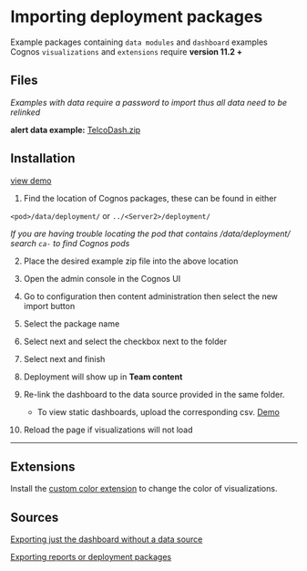 # Importing deployment packages
Example packages containing `data modules` and `dashboard` examples  <br />
Cognos `visualizations` and `extensions` require **version 11.2 +** 

## Files
_Examples with data require a password to import thus all data need to be relinked_

**alert data example:** [TelcoDash.zip](telcoDash/TelcoDash.zip)

## Installation 
[view demo](videoSteps/ImportDemo.mov)

1. Find the location of Cognos packages, these can be found in either

`<pod>/data/deployment/` 
or
`../<Server2>/deployment/`

_If you are having trouble locating the pod that contains /data/deployment/ search `ca-` to find Cognos pods_

2. Place the desired example zip file into the above location

3. Open the admin console in the Cognos UI

4. Go to configuration then content administration then select the new import button

5. Select the package name

6. Select next and select the checkbox next to the folder

7. Select next and finish

8. Deployment will show up in **Team content**

9. Re-link the dashboard to the data source provided in the same folder.
    - To view static dashboards, upload the corresponding csv. [Demo](videoSteps/StaticCSVUpload.mov)

10. Reload the page if visualizations will not load
---
## Extensions 
Install the [custom color extension](https://accelerator.ca.analytics.ibm.com/bi/?perspective=authoring&pathRef=.public_folders%2FIBM%2BAccelerator%2BCatalog%2FContent%2FEXT00064&id=i208E818772C44592A1CFDDC59C6E48A1&objRef=i208E818772C44592A1CFDDC59C6E48A1&action=run&format=HTML&cmPropStr=%7B%22id%22%3A%22i208E818772C44592A1CFDDC59C6E48A1%22%2C%22type%22%3A%22reportView%22%2C%22defaultName%22%3A%22EXT00064%22%2C%22permissions%22%3A%5B%22execute%22%2C%22read%22%2C%22traverse%22%5D%7D) to change the color of visualizations.


## Sources 

[Exporting just the dashboard without a data source](https://www.ibm.com/support/pages/how-importexport-dashboard-specification-ibm-Cognos-analytics)

[Exporting reports or deployment packages](https://www.ibm.com/support/pages/how-move-Cognos-analytics-reports-dashboards-and-data-modules-one-environment-another)
